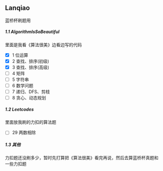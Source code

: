 ## Lanqiao
蓝桥杯刷题用
##### 1.1 AlgorithmIsSoBeautiful
里面是我看《算法很美》边看边写的代码
-[x] 1 位运算
-[x] 2 查找、排序(初级)
-[x] 3 查找、排序(高级)
-[ ] 4 矩阵
-[ ] 5 字符串
-[ ] 6 数学问题
-[ ] 7 递归、DFS、剪枝
-[ ] 8 贪心、动态规划
##### 1.2 Leetcodes
里面放我刷的力扣的算法题
-[ ] 29 两数相除
##### 1.3 其他
力扣题还没刷多少，暂时先打算把《算法很美》看完再说，然后去算蓝桥杯真题和一些力扣题